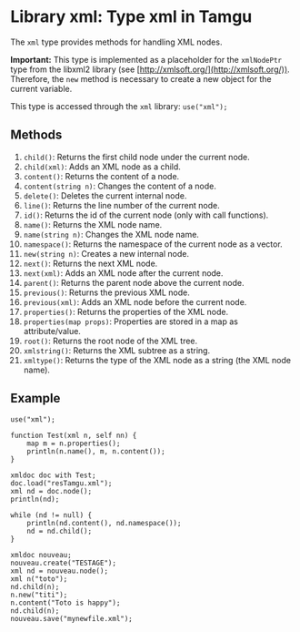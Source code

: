 # Library xml: Type xml in Tamgu

The `xml` type provides methods for handling XML nodes.

**Important:** This type is implemented as a placeholder for the `xmlNodePtr` type from the libxml2 library (see [http://xmlsoft.org/](http://xmlsoft.org/)). Therefore, the `new` method is necessary to create a new object for the current variable.

This type is accessed through the `xml` library: `use("xml");`

## Methods

1. `child()`: Returns the first child node under the current node.
2. `child(xml)`: Adds an XML node as a child.
3. `content()`: Returns the content of a node.
4. `content(string n)`: Changes the content of a node.
5. `delete()`: Deletes the current internal node.
6. `line()`: Returns the line number of the current node.
7. `id()`: Returns the id of the current node (only with call functions).
8. `name()`: Returns the XML node name.
9. `name(string n)`: Changes the XML node name.
10. `namespace()`: Returns the namespace of the current node as a vector.
11. `new(string n)`: Creates a new internal node.
12. `next()`: Returns the next XML node.
13. `next(xml)`: Adds an XML node after the current node.
14. `parent()`: Returns the parent node above the current node.
15. `previous()`: Returns the previous XML node.
16. `previous(xml)`: Adds an XML node before the current node.
17. `properties()`: Returns the properties of the XML node.
18. `properties(map props)`: Properties are stored in a map as attribute/value.
19. `root()`: Returns the root node of the XML tree.
20. `xmlstring()`: Returns the XML subtree as a string.
21. `xmltype()`: Returns the type of the XML node as a string (the XML node name).

## Example

```tamgu
use("xml");

function Test(xml n, self nn) {
    map m = n.properties();
    println(n.name(), m, n.content());
}

xmldoc doc with Test;
doc.load("resTamgu.xml");
xml nd = doc.node();
println(nd);

while (nd != null) {
    println(nd.content(), nd.namespace());
    nd = nd.child();
}

xmldoc nouveau;
nouveau.create("TESTAGE");
xml nd = nouveau.node();
xml n("toto");
nd.child(n);
n.new("titi");
n.content("Toto is happy");
nd.child(n);
nouveau.save("mynewfile.xml");
```